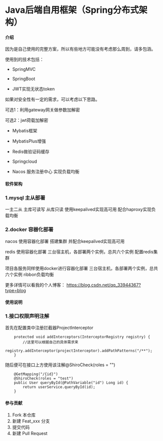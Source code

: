 # Java后端自用框架（Spring分布式架构）

#### 介绍

因为是自己使用的完整方案，所以有些地方可能没有考虑那么周到，请多包涵。

使用到的技术包括：

- SpringMVC

- SpringBoot

- JWT实现无状态token 

如果对安全性有一定的需求，可以考虑以下思路。

可选1：利用gateway网关做参数加解密

可选2：jwt荷载加解密

- Mybatis框架

- MybatisPlus增强

- Redis做验证码缓存

- Springcloud

- Nacos 服务注册中心 实现负载均衡

#### 软件架构

### 1.mysql 主从部署

一主二从 主库可读写 从库只读
使用keepalived实现高可用
配合haproxy实现负载均衡

### 2.docker 容器化部署

nacos 使用容器化部署
搭建集群 并配合keepalived实现高可用

redis 使用容器化部署
三台宿主机，各部署两个实例，总共六个实例
配置redis集群

项目各服务同样使用docker进行容器化部署
三台宿主机，各部署两个实例，总共六个实例
ribbon负载均衡

更多详情可以看我的个人博客：
https://blog.csdn.net/qq_33944367?type=blog

#### 使用说明

### 1.接口权限声明注解

首先在配置类中注册拦截器ProjectInterceptor

```
    protected void addInterceptors(InterceptorRegistry registry) {
        //这里可以根据自己的具体需求来
        registry.addInterceptor(projectInterceptor).addPathPatterns("/**");
    }
```
随后便可在接口上方使用该注解@ShiroCheck(roles = "")

```
    @GetMapping("/{id}")
    @ShiroCheck(roles = "test")
    public User queryById(@PathVariable("id") Long id) {
        return userService.queryById(id);
    }
```

#### 参与贡献

1.  Fork 本仓库
2.  新建 Feat_xxx 分支
3.  提交代码
4.  新建 Pull Request
